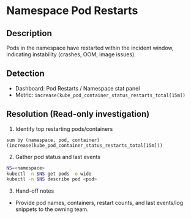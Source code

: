 # Namespace Pod Restarts

## Description
Pods in the namespace have restarted within the incident window, indicating instability (crashes, OOM, image issues).

## Detection
- Dashboard: Pod Restarts / Namespace stat panel
- Metric: `increase(kube_pod_container_status_restarts_total[15m])`

## Resolution (Read-only investigation)
1) Identify top restarting pods/containers
```promql
sum by (namespace, pod, container) (increase(kube_pod_container_status_restarts_total[15m]))
```
2) Gather pod status and last events
```bash
NS=<namespace>
kubectl -n $NS get pods -o wide
kubectl -n $NS describe pod <pod>
```
3) Hand-off notes
- Provide pod names, containers, restart counts, and last events/log snippets to the owning team.
